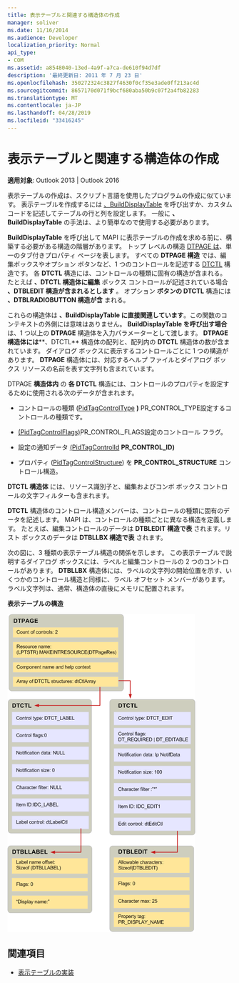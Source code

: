 ```yaml
---
title: 表示テーブルと関連する構造体の作成
manager: soliver
ms.date: 11/16/2014
ms.audience: Developer
localization_priority: Normal
api_type:
- COM
ms.assetid: a8548040-13ed-4a9f-a7ca-de610f94d7df
description: '最終更新日: 2011 年 7 月 23 日'
ms.openlocfilehash: 350272324c3827f4630f0cf35e3ade0ff213ac4d
ms.sourcegitcommit: 8657170d071f9bcf680aba50b9c07f2a4fb82283
ms.translationtype: MT
ms.contentlocale: ja-JP
ms.lasthandoff: 04/28/2019
ms.locfileid: "33416245"
---
```

# <a name="creating-display-tables-and-related-structures"></a>表示テーブルと関連する構造体の作成
  
**適用対象**: Outlook 2013 | Outlook 2016 
  
表示テーブルの作成は、スクリプト言語を使用したプログラムの作成に似ています。 表示テーブルを作成するには [、BuildDisplayTable](builddisplaytable.md) を呼び出すか、カスタム コードを記述してテーブルの行と列を設定します。 一般に **、BuildDisplayTable** の手法は、より簡単なので使用する必要があります。 
  
**BuildDisplayTable** を呼び出して MAPI に表示テーブルの作成を求める前に、構築する必要がある構造の階層があります。 トップ レベルの構造 [DTPAGE は](dtpage.md)、単一のタブ付きプロパティ ページを表します。 すべての **DTPAGE 構造** では、編集ボックスやオプション ボタンなど、1 つのコントロールを記述する [DTCTL](dtctl.md) 構造です。 各 **DTCTL** 構造には、コントロールの種類に固有の構造が含まれる。 たとえば **、DTCTL 構造体に編集** ボックス コントロールが記述されている場合 **、DTBLEDIT 構造が含まれるとします** 。 オプション **ボタンの DTCTL** 構造には **、DTBLRADIOBUTTON 構造が含** まれる。 
  
これらの構造体は **、BuildDisplayTable に直接関連しています**。この関数のコンテキストの外側には意味はありません。 **BuildDisplayTable を呼び出す場合** は、1 つ以上の **DTPAGE** 構造体を入力パラメーターとして渡します。 **DTPAGE 構造体には****、DTCTL** 構造体の配列と、配列内の **DTCTL** 構造体の数が含まれています。 ダイアログ ボックスに表示するコントロールごとに 1 つの構造があります。 **DTPAGE** 構造体には、対応するヘルプ ファイルとダイアログ ボックス リソースの名前を表す文字列も含まれています。 
  
DTPAGE **構造体内** の **各 DTCTL** 構造には、コントロールのプロパティを設定するために使用される次のデータが含まれます。 
  
- コントロールの種類 ([PidTagControlType](pidtagcontroltype-canonical-property.md) **)** PR_CONTROL_TYPE設定するコントロールの種類です。
    
- [(PidTagControlFlags)](pidtagcontrolflags-canonical-property.md)PR_CONTROL_FLAGS設定のコントロール フラグ。 
    
- 設定の通知データ [(PidTagControlId](pidtagcontrolid-canonical-property.md) **PR_CONTROL_ID)**
    
- プロパティ ([PidTagControlStructure](pidtagcontrolstructure-canonical-property.md)) を **PR_CONTROL_STRUCTURE** コントロール構造。
    
**DTCTL 構造体** には、リソース識別子と、編集およびコンボ ボックス コントロールの文字フィルターも含まれます。 
  
**DTCTL** 構造体のコントロール構造メンバーは、コントロールの種類に固有のデータを記述します。 MAPI は、コントロールの種類ごとに異なる構造を定義します。 たとえば、編集コントロールのデータは **DTBLEDIT 構造で表** されます。リスト ボックスのデータは **DTBLLBX 構造で表** されます。 
  
次の図に、3 種類の表示テーブル構造の関係を示します。 この表示テーブルで説明するダイアログ ボックスには、ラベルと編集コントロールの 2 つのコントロールがあります。 **DTBLLBX** 構造体には、ラベルの文字列の開始位置を示す、いくつかのコントロール構造と同様に、ラベル オフセット メンバーがあります。 ラベル文字列は、通常、構造体の直後にメモリに配置されます。 
  
**表示テーブルの構造**
  
![表示テーブル構造](media/dtstruct.gif "テーブル構造の表示")
  
## <a name="see-also"></a>関連項目

- [表示テーブルの実装](display-table-implementation.md)

